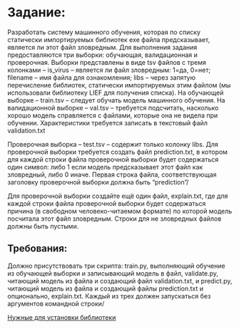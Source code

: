 # Задание:
Разработать систему машинного обучения, которая по списку статически импортируемых библиотек exe файла предсказывает, является ли этот файл зловредным.
Для выполнения задания предоставляются три выборки: обучающая, валидационная и проверочная. Выборки представлены в виде tsv файлов с тремя колонками – is_virus – является ли файл зловредным: 1=да, 0=нет; filename – имя файла для ознакомления; libs – через запятую перечисление библиотек, статически импортируемых этим файлом (мы использовали библиотеку LIEF для получения списка).
На обучающей выборке – train.tsv – следует обучать модель машинного обучения.
На валидационной выборке – val.tsv – требуется подсчитать, насколько хорошо модель справляется с файлами, которые она не видела при обучении. Характеристики требуется записать в текстовый файл validation.txt

Проверочная выборка – test.tsv – содержит только колонку libs. Для проверочной выборки требуется создать файл prediction.txt, в котором для каждой строки файла проверочной выборки будет содержаться один символ: либо 1 если модель предсказывает этот файл как зловредный, либо 0 иначе. Первая строка файла, соответствующая заголовку проверочной выборки должна быть “prediction”/

Для проверочной выборки создайте ещё один файл, explain.txt, где для каждой строки файла проверочной выборки будет содержаться причина (в свободном человеко-читаемом формате) по которой модель посчитала этот файл зловредным. Строки для не зловредных файлов должны быть пустыми.

## Требования:
Должно присутствовать три скрипта: train.py, выполняющий обучение из обучающей выборки и записывающий модель в файл, validate.py, читающий модель из файла и создающий файл validation.txt, и predict.py, читающий модель из файла и создающий файлы prediction.txt и опционально, explain.txt. Каждый из трех должен запускаться без аргументов командной строки/

[Нужные для установки библиотеки](https://github.com/RedJabka/ML-assignment/blob/master/requirements.txt)
